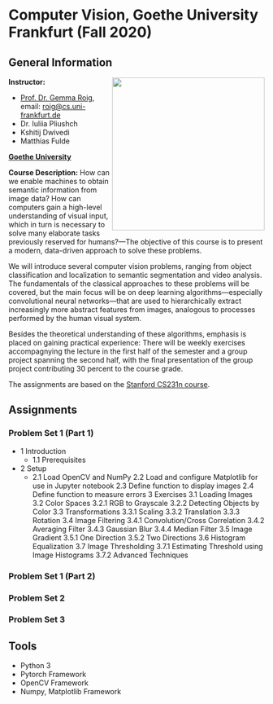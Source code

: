 # Computer Vision, Goethe University Frankfurt (Fall 2020)

## General Information
<img align="right" width="300" height="" src="https://upload.wikimedia.org/wikipedia/commons/1/1e/Logo-Goethe-University-Frankfurt-am-Main.svg">

**Instructor:**
* [Prof. Dr. Gemma Roig](http://www.cvai.cs.uni-frankfurt.de/team.html), email: roig@cs.uni-frankfurt.de
* Dr. Iuliia Pliushch
* Kshitij Dwivedi
* Matthias Fulde

**[Goethe University](http://www.informatik.uni-frankfurt.de/index.php/en/)**

**Course Description:** How can we enable machines to obtain semantic information from image data? How can computers gain a high-level understanding of visual input, which in turn is necessary to solve many elaborate tasks previously reserved for humans?—The objective of this course is to present a modern, data-driven approach to solve these problems.

We will introduce several computer vision problems, ranging from object classification and localization to semantic segmentation and video analysis. The fundamentals of the classical approaches to these problems will be covered, but the main focus will be on deep learning algorithms—especially convolutional neural networks—that are used to hierarchically extract increasingly more abstract features from images, analogous to processes performed by the human visual system.

Besides the theoretical understanding of these algorithms, emphasis is placed on gaining practical experience: There will be weekly exercises accompagnying the lecture in the first half of the semester and a group project spanning the second half, with the final presentation of the group project contributing 30 percent to the course grade.

The assignments are based on the [Stanford CS231n course](http://cs231n.stanford.edu/).

## Assignments ##

### Problem Set 1 (Part 1) 

- 1 Introduction
  - 1.1 Prerequisites
- 2 Setup
  - 2.1 Load OpenCV and NumPy
2.2 Load and configure Matplotlib for use in Jupyter notebook
2.3 Define function to display images
2.4 Define function to measure errors
3 Exercises
3.1 Loading Images
3.2 Color Spaces
3.2.1 RGB to Grayscale
3.2.2 Detecting Objects by Color
3.3 Transformations
3.3.1 Scaling
3.3.2 Translation
3.3.3 Rotation
3.4 Image Filtering
3.4.1 Convolution/Cross Correlation
3.4.2 Averaging Filter
3.4.3 Gaussian Blur
3.4.4 Median Filter
3.5 Image Gradient
3.5.1 One Direction
3.5.2 Two Directions
3.6 Histogram Equalization
3.7 Image Thresholding
3.7.1 Estimating Threshold using Image Histograms
3.7.2 Advanced Techniques

### Problem Set 1 (Part 2) 

### Problem Set 2 

### Problem Set 3 

## Tools ## 
* Python 3
* Pytorch Framework
* OpenCV Framework
* Numpy, Matplotlib Framework

